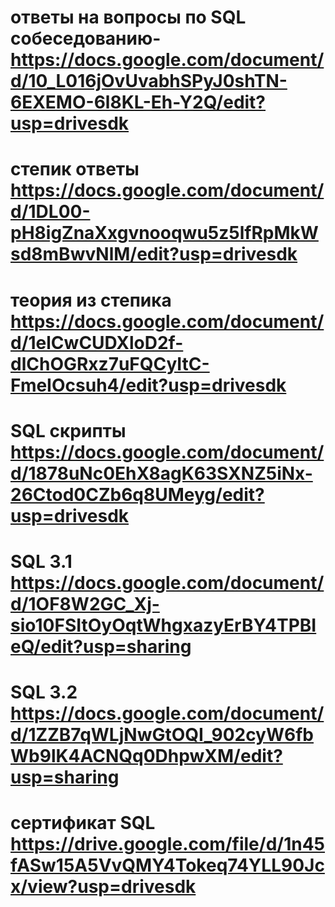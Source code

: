 # ответы на вопросы по SQL собеседованию-https://docs.google.com/document/d/10_L016jOvUvabhSPyJ0shTN-6EXEMO-6l8KL-Eh-Y2Q/edit?usp=drivesdk
# степик ответы https://docs.google.com/document/d/1DL00-pH8igZnaXxgvnooqwu5z5lfRpMkWsd8mBwvNlM/edit?usp=drivesdk
# теория из степика https://docs.google.com/document/d/1elCwCUDXloD2f-dlChOGRxz7uFQCyItC-FmeIOcsuh4/edit?usp=drivesdk
#  SQL скрипты https://docs.google.com/document/d/1878uNc0EhX8agK63SXNZ5iNx-26Ctod0CZb6q8UMeyg/edit?usp=drivesdk
# SQL 3.1 https://docs.google.com/document/d/1OF8W2GC_Xj-sio10FSItOyOqtWhgxazyErBY4TPBIeQ/edit?usp=sharing
# SQL 3.2  https://docs.google.com/document/d/1ZZB7qWLjNwGtOQI_902cyW6fbWb9lK4ACNQq0DhpwXM/edit?usp=sharing
# сертификат SQL https://drive.google.com/file/d/1n45fASw15A5VvQMY4Tokeq74YLL90Jcx/view?usp=drivesdk
